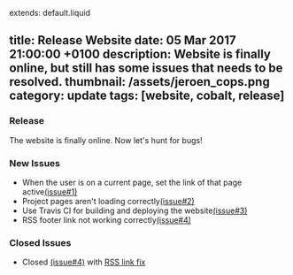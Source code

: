 extends: default.liquid

title: Release Website
date: 05 Mar 2017 21:00:00 +0100
description: Website is finally online, but still has some issues that needs to be resolved.
thumbnail: /assets/jeroen_cops.png
category: update
tags: [website, cobalt, release]
---

### Release

The website is finally online. Now let's hunt for bugs!

### New Issues

* When the user is on a current page, set the link of that page active[(issue#1)](https://github.com/JeroenCops/JeroenCops.github.io/issues/1)
* Project pages aren't loading correctly[(issue#2)](https://github.com/JeroenCops/JeroenCops.github.io/issues/2)
* Use Travis CI for building and deploying the website[(issue#3)](https://github.com/JeroenCops/JeroenCops.github.io/issues/3)
* RSS footer link not working correctly[(issue#4)](https://github.com/JeroenCops/JeroenCops.github.io/issues/4)

### Closed Issues

* Closed [(issue#4)](https://github.com/JeroenCops/JeroenCops.github.io/issues/4) with [RSS link fix](https://github.com/JeroenCops/JeroenCops.github.io/commit/597d33f45a45e511d482c0d3a3794e6a83e37eb3)
